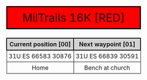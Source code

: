 <html>

<head>
   <title>MilTrails 15K 00</title>
   <link rel="icon" type="image/x-icon" href="https://github.com/Merlinc01/miltrails/blob/f87d62ac1c34ba8e1b8392fdef00ef7be243d578/mt-15k/miltrails.ico">
   <style>
      table {
      border-spacing: 5px;}
      td {
      border: 1px solid black;
      text-align: center;
      padding: 5px;}
      th {
      border: 2px solid black;
      text-align: center;
      padding: 5px;
      background-color: lightgrey;}
      caption {
      border: 3px solid black;
      text-align: center;
      padding: 10px;
      background-color: red;
      font-size:30px;}
   </style>
</head>

<body>
   <table>
      <caption>
         MilTrails 16K [RED] 
      </caption>
      <tr>
         <th>Current position [00]</th>
         <th>Next waypoint [01]</th>
      </tr>
      <tr>
         <td>31U ES 66583 30876</td>
         <td>31U ES 66839 30591</td>
      </tr>
      <tr>
         <td>Home</td>
         <td>Bench at church</td>
      </tr>
   </table>
</body>

</html>
